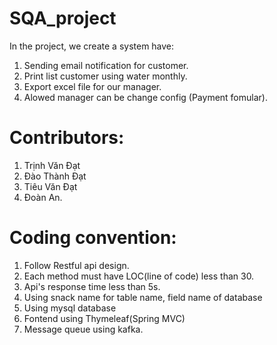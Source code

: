 # SQA_project  
In the project, we create a system have:
1. Sending email notification for customer.
2. Print list customer using water monthly.
3. Export excel file for our manager.
4. Alowed manager can be change config (Payment fomular).

# Contributors:
1. Trịnh Văn Đạt
2. Đào Thành Đạt
3. Tiêu Văn Đạt
4. Đoàn An.

# Coding convention:
1. Follow Restful api design. 
2. Each method must have LOC(line of code) less than 30. 
3. Api's response time less than 5s.
4. Using snack name for table name, field name of database
5. Using mysql database
6. Fontend using Thymeleaf(Spring MVC)
7. Message queue using kafka.
